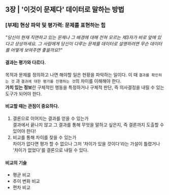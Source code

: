 ## 3장  | '이것이 문제다' 데이터로 말하는 방법
### [부제] 현상 파악 및 평가력: 문제를 표현하는 힘  

*"당신이 현재 직면하고 있는 문제나 그 배경에 대해 전혀 모르는 제3자가 바로 앞에 있다고 상상하세요. 그 사람에게 당신이 다루는 문제를 데이터로 설명하려면 무슨 데이터를 어떻게 보여주면 좋을까요?"*

#### 결과는 평가와 다르다.
목적과 문제를 정의하고 나면 해야할 일은 현황을 파악하는 일이다. 이 때 `결과를 확인하는 것` 과 `결과에 대한 평가를 진행하는 것`의 차이를 이해해야 한다.  
**가치 있는 정보**란 구체적인 행동을 특정하거나 구체적 판단, 즉 의사결정을 내릴 수 있는 도구가 되어야 한다.  

#### 비교할 때는 관점이 중요하다.
1. 결론으로 이어지는 결과를 얻을 수 있는가  
결과에서 끝나지 않고 그 결과를 통해 무엇을 말하고 싶은지, 즉 결론까지 도출할 수 있어야 한다!
2. 비교를 통해 차이를 찾을 수 있는가  
차이가 없다면 평가 할 수 없으나 그저 '차이가 있을 것이다'라는 가설이 틀렸거나 '차이가 없었다'를 결론으로 내릴 수 있다.  

#### 비교의 기술
- 평균 비교
- 추이 변화 비교
- 편차 비교

